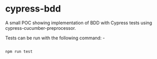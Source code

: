 # cypress-bdd
A small POC showing implementation of BDD with Cypress tests using cypress-cucumber-preprocessor.

Tests can be run with the following command: -
```

npm run test

```
